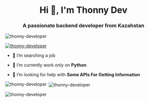 <h1 align="center">Hi 👋, I'm Thonny Dev</h1>
<h3 align="center">A passionate backend developer from Kazahstan</h3>

<p align="left"> <img src="https://komarev.com/ghpvc/?username=thonny-developer&label=Profile%20views&color=7f0eb4&style=flat" alt="thonny-developer" /> </p>

<p align="left"> <a href="https://github.com/ryo-ma/github-profile-trophy"><img src="https://github-profile-trophy.vercel.app/?username=thonny-developer" alt="thonny-developer" /></a> </p>

- 🔭 I’m searching a job

- 🌱 I’m currently work only on **Python**

- 🤝 I’m looking for help with **Some APIs For Getting Information**

<!--

<h3 align="left">Connect with me:</h3>
<p align="left">
<button href="https://t.me/thonny812"> Telegram </button>
<button href="https://wa.me/+777756399319"> WhatsApp </button>
</p>

-->

<p><img align="left" src="https://github-readme-stats.vercel.app/api/top-langs?username=thonny-developer&show_icons=true&theme=dark&locale=ru&layout=compact" alt="thonny-developer" /></p>

<p>&nbsp;<img align="center" src="https://github-readme-stats.vercel.app/api?username=thonny-developer&show_icons=true&theme=dark&cache_seconds=1800&locale=ru" alt="thonny-developer" /></p>

<p><img align="center" src="https://github-readme-streak-stats.herokuapp.com/?user=thonny-developer&theme=dark" alt="thonny-developer" /></p>
